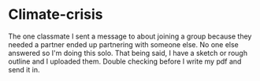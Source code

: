 # Climate-crisis
The one classmate I sent a message to about joining a group because they needed a partner ended up partnering with someone else. No one else answered so I'm doing this solo. That being said, I have a sketch or rough outline and I uploaded them. Double checking before I write my pdf and send it in.
